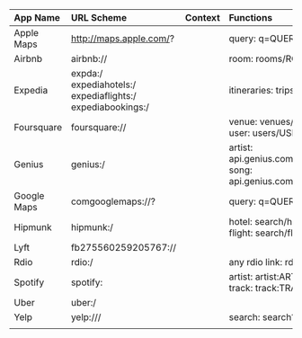 |App Name       | URL Scheme    | Context       | Functions     | Notes         |
|:--------------|:--------------|:--------------|:--------------|:--------------|
| Apple Maps    | http://maps.apple.com/? | | query: q=QUERY             | https://developer.apple.com/library/ios/featuredarticles/iPhoneURLScheme_Reference/MapLinks/MapLinks.html              |
| Airbnb        | airbnb:// | | room: rooms/ROOM_ID | need search scheme (ROOM_ID from web API) |
| Expedia       | expda:/<br>expediahotels:/<br>expediaflights:/<br>expediabookings:/ | | itineraries: trips/ | need hotel + flight search schemes |
| Foursquare    | foursquare:// || venue: venues/VENUE_ID<br>user: users/USER_ID | need search scheme (VENUE_ID, USER_ID from web API)|
| Genius        | genius:/ |               | artist: api.genius.com//search/artists/ARTIST_ID<br> song: api.genius.com//search/songs/SONG_ID | ARTIST_ID, SONG_ID from web API |
| Google Maps   | comgooglemaps://? |  | query: q=QUERY |               |
| Hipmunk       |  hipmunk:/  | | hotel: search/hotels<br>flight: search/flights | need params for search schemes |
| Lyft          |  fb275560259205767:// |               |               |               |
| Rdio          | rdio:/ |    |  any rdio link: rdio.com/*  |               | 
| Spotify       | spotify: |    | artist: artist:ARTIST_ID<br>track: track:TRACK_ID | ARTIST_ID, TRACK_ID from web API |
| Uber          | uber:/ |               |               |  use internal API to retreive ETA |
| Yelp          | yelp:/// |               |  search: search?terms=TERMS |               |
|               |               |               |               |               |